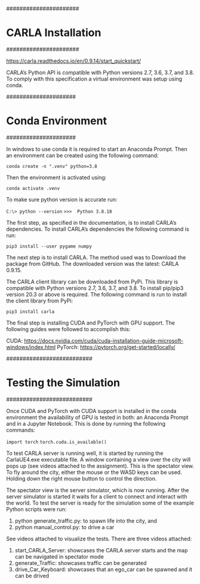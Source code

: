 ######################
# CARLA Installation #
######################

https://carla.readthedocs.io/en/0.9.14/start_quickstart/

CARLA’s Python API is compatible with Python versions 2.7, 3.6, 3.7, and 3.8. To comply with this specification a virtual environment was setup using conda.

#####################
# Conda Environment #
#####################

In windows to use conda it is required to start an Anaconda Prompt. Then an environment can be created using the following command:

`conda create -n ".venv" python=3.8`

Then the environment is activated using:

`conda activate .venv`

To make sure python version is accurate run:

`C:\> python --version`
`>>>  Python 3.8.18`

The first step, as specified in the documentation, is to install CARLA’s dependencies. To install CARLA’s dependencies the following command is run:

`pip3 install --user pygame numpy`

The next step is to install CARLA. The method used was to Download the package from GitHub. The downloaded version was the latest: CARLA 0.9.15.

The CARLA client library can be downloaded from PyPi. This library is compatible with Python versions 2.7, 3.6, 3.7, and 3.8. To install pip/pip3 version 20.3 or above is required. The following command is run to install the client library from PyPi:

`pip3 install carla`

The final step is installing CUDA and PyTorch with GPU support. The following guides were followed to accomplish this:

CUDA: https://docs.nvidia.com/cuda/cuda-installation-guide-microsoft-windows/index.html
PyTorch: https://pytorch.org/get-started/locally/

##########################
# Testing the Simulation #
##########################

Once CUDA and PyTorch with CUDA support is installed in the conda environment the availability of GPU is tested in both: an Anaconda Prompt and in a Jupyter Notebook. This is done by running the following commands:

`import torch`
`torch.cuda.is_available()`

To test CARLA server is running well, it is started by running the CarlaUE4.exe executable file. A window containing a view over the city will pops up (see videos attached to the assignment). This is the spectator view. To fly around the city, either the mouse or the WASD keys can be used. Holding down the right mouse button to control the direction.

The spectator view is the server simulator, which is now running. After the server simulator is started it waits for a client to connect and interact with the world. To test the server is ready for the simulation some of the example Python scripts were run: 

1. python generate_traffic.py: to spawn life into the city, and 
2. python manual_control.py: to drive a car

See videos attached to visualize the tests. There are three videos attached:

1. start_CARLA_Server: showcases the CARLA server starts and the map can be navigated in spectator mode
2. generate_Traffic: showcases traffic can be generated
3. drive_Car_Keyboard: showcases that an ego_car can be spawned and it can be drived
